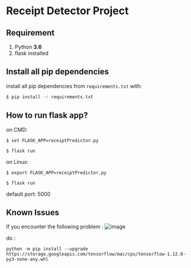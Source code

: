 # Receipt Detector Project

## Requirement
1. Python **3.6**
2. flask installed

## Install all pip dependencies

install all pip dependencies from `requirements.txt` with:

``` bash
$ pip install -r requirements.txt
```

## How to run flask app?

on CMD:

  `$ set FLASK_APP=receiptPredictor.py`
  
  `$ flask run`

on Linux:

  `$ export FLASK_APP=receiptPredictor.py`
  
  `$ flask run`
  
default port: 5000

## Known Issues

If you encounter the following problem :
![image](https://user-images.githubusercontent.com/11838026/55881450-5c71ae00-5bab-11e9-923f-c310a3628531.png)

do : 
```
python -m pip install --upgrade https://storage.googleapis.com/tensorflow/mac/cpu/tensorflow-1.12.0-py3-none-any.whl
```
